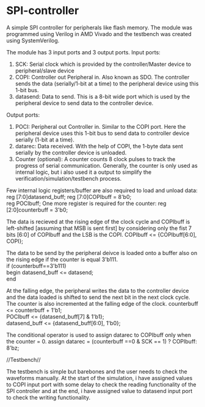 # SPI-controller
A simple SPI controller for peripherals like flash memory. The module was programmed using Verilog in AMD Vivado and the testbench was created using SystemVerilog.

The module has 3 input ports and 3 output ports.
Input ports:
1. SCK: Serial clock which is provided by the controller/Master device to peripheral/slave device
2. COPI: Controller out Peripheral in. Also known as SDO. The controller sends the data (serially/1-bit at a time) to the peripheral device using this 1-bit bus.
3. datasend: Data to send. This is a 8-bit wide port which is used by the peripheral device to send data to the controller device.

Output ports:
1. POCI: Peripheral out Controller in. Similar to the COPI port. Here the peripheral device uses this 1-bit bus to send data to controller device serially (1-bit at a time).
2. datarec: Data received. With the help of COPI, the 1-byte data sent serially by the controller device is unloaded.
3. Counter (optional): A counter counts 8 clock pulses to track the progress of serial communication. Generally, the counter is only used as internal logic, but i also used it a output to simplify the verification/simulation/testbench process.

Few internal logic registers/buffer are also required to load and unload data:
reg [7:0]datasend_buff;
reg [7:0]COPIbuff = 8'b0;  
reg POCIbuff;
One more register is required for the counter:
reg [2:0]counterbuff = 3'b0;

The data is recieved at the rising edge of the clock cycle and COPIbuff is left-shifted [assuming that MSB is sent first] by considering only the fist 7 bits [6:0] of COPIbuff and the LSB is the COPI. 
COPIbuff            <=  {COPIbuff[6:0], COPI};

The data to be send by the peripheral deivce is loaded onto a buffer also on the rising edge if the counter is equal 3'b111.  
if (counterbuff==3'b111)                              
    begin
        datasend_buff    <=    datasend;            
    end

At the falling edge, the peripheral writes the data to the controller device and the data loaded is shifted to send the next bit in the next clock cycle. The counter is also incremented at the falling edge of the clock.
counterbuff       <=  counterbuff + 1'b1;                 
POCIbuff          <=  {datasend_buff[7] & 1'b1};         
datasend_buff     <=  {datasend_buff[6:0], 1'b0};        

The conditional operator is used to assign datarec to COPIbuff only when the counter = 0.
assign datarec      =   (counterbuff ==0 & SCK == 1) ? COPIbuff: 8'bz;

//Testbench//

The testbench is simple but barebones and the user needs to check the waveforms manually. At the start of the simulation, i have assigned values to COPI input port with some delay to check the reading functionality of the SPI controller and at the end, i have assigned value to datasend input port to check the writing functionality. 


